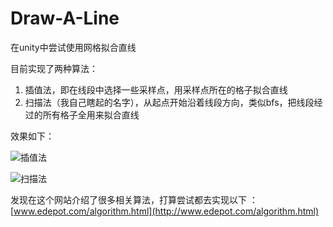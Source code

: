 # Draw-A-Line

在unity中尝试使用网格拟合直线

目前实现了两种算法：
1. 插值法，即在线段中选择一些采样点，用采样点所在的格子拟合直线
2. 扫描法（我自己瞎起的名字），从起点开始沿着线段方向，类似bfs，把线段经过的所有格子全用来拟合直线

效果如下：

![插值法](https://cdn.jsdelivr.net/gh/FcAYH/Images/2022/10/17/f544214be590fe15b2743ea6172ba448.png)

![扫描法](https://cdn.jsdelivr.net/gh/FcAYH/Images/2022/10/17/936f3e5ccd1d7e30daf3b1a142241034.png)

发现在这个网站介绍了很多相关算法，打算尝试都去实现以下 ：[www.edepot.com/algorithm.html](http://www.edepot.com/algorithm.html)
